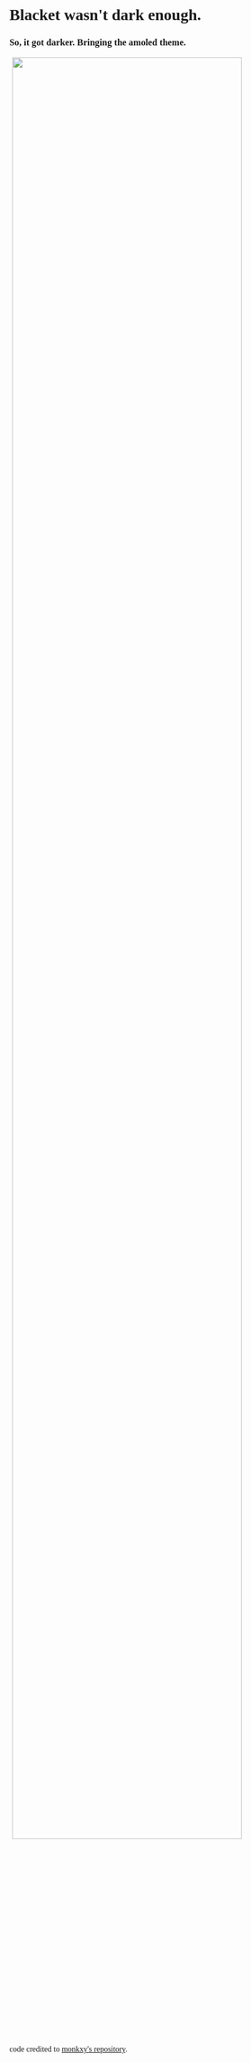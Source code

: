 <div style="font-family: 'Nunito'">
  <h1>Blacket wasn't dark enough.</h1>
  <h3>So, it got darker. Bringing the amoled theme.</h3>
  <img src="https://i.imgur.com/L8qGnnT.png" style="margin-left:5px" width="90%"><br>
  <p>code credited to <a href="https://github.com/monkxy/amoled-theme/blob/main/README.md">monkxy's repository</a>.</p>
</div>